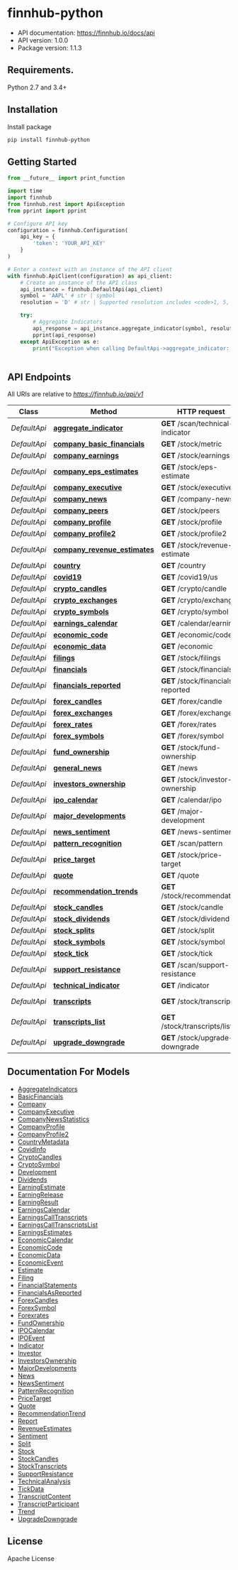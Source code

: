 # finnhub-python
- API documentation: https://finnhub.io/docs/api
- API version: 1.0.0
- Package version: 1.1.3

## Requirements.

Python 2.7 and 3.4+

## Installation

Install package
```sh
pip install finnhub-python
```

## Getting Started

```python
from __future__ import print_function

import time
import finnhub
from finnhub.rest import ApiException
from pprint import pprint

# Configure API key
configuration = finnhub.Configuration(
    api_key = {
        'token': 'YOUR_API_KEY'
    }
)

# Enter a context with an instance of the API client
with finnhub.ApiClient(configuration) as api_client:
    # Create an instance of the API class
    api_instance = finnhub.DefaultApi(api_client)
    symbol = 'AAPL' # str | symbol
    resolution = 'D' # str | Supported resolution includes <code>1, 5, 15, 30, 60, D, W, M </code>.Some timeframes might not be available depending on the exchange.

    try:
        # Aggregate Indicators
        api_response = api_instance.aggregate_indicator(symbol, resolution)
        pprint(api_response)
    except ApiException as e:
        print("Exception when calling DefaultApi->aggregate_indicator: %s\n" % e)
    
```

## API Endpoints

All URIs are relative to *https://finnhub.io/api/v1*

Class | Method | HTTP request | Description
------------ | ------------- | ------------- | -------------
*DefaultApi* | [**aggregate_indicator**](docs/DefaultApi.md#aggregate_indicator) | **GET** /scan/technical-indicator | Aggregate Indicators
*DefaultApi* | [**company_basic_financials**](docs/DefaultApi.md#company_basic_financials) | **GET** /stock/metric | Basic Financials
*DefaultApi* | [**company_earnings**](docs/DefaultApi.md#company_earnings) | **GET** /stock/earnings | Earnings Surprises
*DefaultApi* | [**company_eps_estimates**](docs/DefaultApi.md#company_eps_estimates) | **GET** /stock/eps-estimate | Earnings Estimates
*DefaultApi* | [**company_executive**](docs/DefaultApi.md#company_executive) | **GET** /stock/executive | Company Executive
*DefaultApi* | [**company_news**](docs/DefaultApi.md#company_news) | **GET** /company-news | Company News
*DefaultApi* | [**company_peers**](docs/DefaultApi.md#company_peers) | **GET** /stock/peers | Peers
*DefaultApi* | [**company_profile**](docs/DefaultApi.md#company_profile) | **GET** /stock/profile | Company Profile
*DefaultApi* | [**company_profile2**](docs/DefaultApi.md#company_profile2) | **GET** /stock/profile2 | Company Profile 2
*DefaultApi* | [**company_revenue_estimates**](docs/DefaultApi.md#company_revenue_estimates) | **GET** /stock/revenue-estimate | Revenue Estimates
*DefaultApi* | [**country**](docs/DefaultApi.md#country) | **GET** /country | Country Metadata
*DefaultApi* | [**covid19**](docs/DefaultApi.md#covid19) | **GET** /covid19/us | COVID-19
*DefaultApi* | [**crypto_candles**](docs/DefaultApi.md#crypto_candles) | **GET** /crypto/candle | Crypto Candles
*DefaultApi* | [**crypto_exchanges**](docs/DefaultApi.md#crypto_exchanges) | **GET** /crypto/exchange | Crypto Exchanges
*DefaultApi* | [**crypto_symbols**](docs/DefaultApi.md#crypto_symbols) | **GET** /crypto/symbol | Crypto Symbol
*DefaultApi* | [**earnings_calendar**](docs/DefaultApi.md#earnings_calendar) | **GET** /calendar/earnings | Earnings Calendar
*DefaultApi* | [**economic_code**](docs/DefaultApi.md#economic_code) | **GET** /economic/code | Economic Code
*DefaultApi* | [**economic_data**](docs/DefaultApi.md#economic_data) | **GET** /economic | Economic Data
*DefaultApi* | [**filings**](docs/DefaultApi.md#filings) | **GET** /stock/filings | Filings
*DefaultApi* | [**financials**](docs/DefaultApi.md#financials) | **GET** /stock/financials | Financial Statements
*DefaultApi* | [**financials_reported**](docs/DefaultApi.md#financials_reported) | **GET** /stock/financials-reported | Financials As Reported
*DefaultApi* | [**forex_candles**](docs/DefaultApi.md#forex_candles) | **GET** /forex/candle | Forex Candles
*DefaultApi* | [**forex_exchanges**](docs/DefaultApi.md#forex_exchanges) | **GET** /forex/exchange | Forex Exchanges
*DefaultApi* | [**forex_rates**](docs/DefaultApi.md#forex_rates) | **GET** /forex/rates | Forex rates
*DefaultApi* | [**forex_symbols**](docs/DefaultApi.md#forex_symbols) | **GET** /forex/symbol | Forex Symbol
*DefaultApi* | [**fund_ownership**](docs/DefaultApi.md#fund_ownership) | **GET** /stock/fund-ownership | Fund Ownership
*DefaultApi* | [**general_news**](docs/DefaultApi.md#general_news) | **GET** /news | General News
*DefaultApi* | [**investors_ownership**](docs/DefaultApi.md#investors_ownership) | **GET** /stock/investor-ownership | Investors Ownership
*DefaultApi* | [**ipo_calendar**](docs/DefaultApi.md#ipo_calendar) | **GET** /calendar/ipo | IPO Calendar
*DefaultApi* | [**major_developments**](docs/DefaultApi.md#major_developments) | **GET** /major-development | Major Developments
*DefaultApi* | [**news_sentiment**](docs/DefaultApi.md#news_sentiment) | **GET** /news-sentiment | News Sentiment
*DefaultApi* | [**pattern_recognition**](docs/DefaultApi.md#pattern_recognition) | **GET** /scan/pattern | Pattern Recognition
*DefaultApi* | [**price_target**](docs/DefaultApi.md#price_target) | **GET** /stock/price-target | Price Target
*DefaultApi* | [**quote**](docs/DefaultApi.md#quote) | **GET** /quote | Quote
*DefaultApi* | [**recommendation_trends**](docs/DefaultApi.md#recommendation_trends) | **GET** /stock/recommendation | Recommendation Trends
*DefaultApi* | [**stock_candles**](docs/DefaultApi.md#stock_candles) | **GET** /stock/candle | Stock Candles
*DefaultApi* | [**stock_dividends**](docs/DefaultApi.md#stock_dividends) | **GET** /stock/dividend | Dividends
*DefaultApi* | [**stock_splits**](docs/DefaultApi.md#stock_splits) | **GET** /stock/split | Splits
*DefaultApi* | [**stock_symbols**](docs/DefaultApi.md#stock_symbols) | **GET** /stock/symbol | Stock Symbol
*DefaultApi* | [**stock_tick**](docs/DefaultApi.md#stock_tick) | **GET** /stock/tick | Tick Data
*DefaultApi* | [**support_resistance**](docs/DefaultApi.md#support_resistance) | **GET** /scan/support-resistance | Support/Resistance
*DefaultApi* | [**technical_indicator**](docs/DefaultApi.md#technical_indicator) | **GET** /indicator | Technical Indicators
*DefaultApi* | [**transcripts**](docs/DefaultApi.md#transcripts) | **GET** /stock/transcripts | Earnings Call Transcripts
*DefaultApi* | [**transcripts_list**](docs/DefaultApi.md#transcripts_list) | **GET** /stock/transcripts/list | Earnings Call Transcripts List
*DefaultApi* | [**upgrade_downgrade**](docs/DefaultApi.md#upgrade_downgrade) | **GET** /stock/upgrade-downgrade | Stock Upgrade/Downgrade


## Documentation For Models

 - [AggregateIndicators](docs/AggregateIndicators.md)
 - [BasicFinancials](docs/BasicFinancials.md)
 - [Company](docs/Company.md)
 - [CompanyExecutive](docs/CompanyExecutive.md)
 - [CompanyNewsStatistics](docs/CompanyNewsStatistics.md)
 - [CompanyProfile](docs/CompanyProfile.md)
 - [CompanyProfile2](docs/CompanyProfile2.md)
 - [CountryMetadata](docs/CountryMetadata.md)
 - [CovidInfo](docs/CovidInfo.md)
 - [CryptoCandles](docs/CryptoCandles.md)
 - [CryptoSymbol](docs/CryptoSymbol.md)
 - [Development](docs/Development.md)
 - [Dividends](docs/Dividends.md)
 - [EarningEstimate](docs/EarningEstimate.md)
 - [EarningRelease](docs/EarningRelease.md)
 - [EarningResult](docs/EarningResult.md)
 - [EarningsCalendar](docs/EarningsCalendar.md)
 - [EarningsCallTranscripts](docs/EarningsCallTranscripts.md)
 - [EarningsCallTranscriptsList](docs/EarningsCallTranscriptsList.md)
 - [EarningsEstimates](docs/EarningsEstimates.md)
 - [EconomicCalendar](docs/EconomicCalendar.md)
 - [EconomicCode](docs/EconomicCode.md)
 - [EconomicData](docs/EconomicData.md)
 - [EconomicEvent](docs/EconomicEvent.md)
 - [Estimate](docs/Estimate.md)
 - [Filing](docs/Filing.md)
 - [FinancialStatements](docs/FinancialStatements.md)
 - [FinancialsAsReported](docs/FinancialsAsReported.md)
 - [ForexCandles](docs/ForexCandles.md)
 - [ForexSymbol](docs/ForexSymbol.md)
 - [Forexrates](docs/Forexrates.md)
 - [FundOwnership](docs/FundOwnership.md)
 - [IPOCalendar](docs/IPOCalendar.md)
 - [IPOEvent](docs/IPOEvent.md)
 - [Indicator](docs/Indicator.md)
 - [Investor](docs/Investor.md)
 - [InvestorsOwnership](docs/InvestorsOwnership.md)
 - [MajorDevelopments](docs/MajorDevelopments.md)
 - [News](docs/News.md)
 - [NewsSentiment](docs/NewsSentiment.md)
 - [PatternRecognition](docs/PatternRecognition.md)
 - [PriceTarget](docs/PriceTarget.md)
 - [Quote](docs/Quote.md)
 - [RecommendationTrend](docs/RecommendationTrend.md)
 - [Report](docs/Report.md)
 - [RevenueEstimates](docs/RevenueEstimates.md)
 - [Sentiment](docs/Sentiment.md)
 - [Split](docs/Split.md)
 - [Stock](docs/Stock.md)
 - [StockCandles](docs/StockCandles.md)
 - [StockTranscripts](docs/StockTranscripts.md)
 - [SupportResistance](docs/SupportResistance.md)
 - [TechnicalAnalysis](docs/TechnicalAnalysis.md)
 - [TickData](docs/TickData.md)
 - [TranscriptContent](docs/TranscriptContent.md)
 - [TranscriptParticipant](docs/TranscriptParticipant.md)
 - [Trend](docs/Trend.md)
 - [UpgradeDowngrade](docs/UpgradeDowngrade.md)

## License

Apache License
